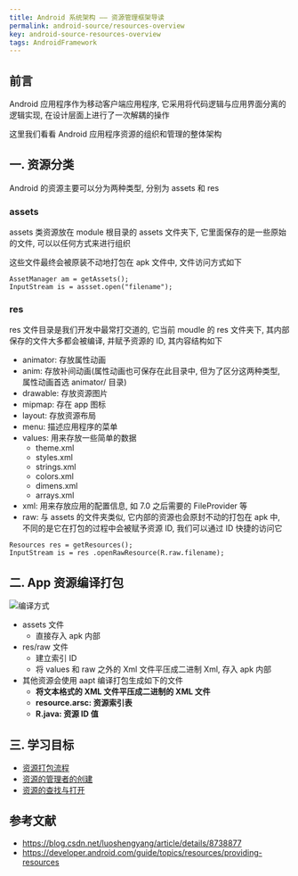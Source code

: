 ```yaml
---
title: Android 系统架构 —— 资源管理框架导读
permalink: android-source/resources-overview
key: android-source-resources-overview
tags: AndroidFramework
---
```


## 前言
Android 应用程序作为移动客户端应用程序, 它采用将代码逻辑与应用界面分离的逻辑实现, 在设计层面上进行了一次解耦的操作

这里我们看看 Android 应用程序资源的组织和管理的整体架构

<!--more-->

## 一. 资源分类
Android 的资源主要可以分为两种类型, 分别为 assets 和 res

### assets
assets 类资源放在 module 根目录的 assets 文件夹下, 它里面保存的是一些原始的文件, 可以以任何方式来进行组织

这些文件最终会被原装不动地打包在 apk 文件中, 文件访问方式如下
```
AssetManager am = getAssets();  
InputStream is = assset.open("filename");
```

### res
res 文件目录是我们开发中最常打交道的, 它当前 moudle 的 res 文件夹下, 其内部保存的文件大多都会被编译, 并赋予资源的 ID, 其内容结构如下
- animator: 存放属性动画
- anim: 存放补间动画(属性动画也可保存在此目录中, 但为了区分这两种类型, 属性动画首选 animator/ 目录)
- drawable: 存放资源图片
- mipmap: 存在 app 图标
- layout: 存放资源布局
- menu: 描述应用程序的菜单
- values: 用来存放一些简单的数据
  - theme.xml
  - styles.xml
  - strings.xml
  - colors.xml
  - dimens.xml
  - arrays.xml
- xml: 用来存放应用的配置信息, 如 7.0 之后需要的 FileProvider 等
- raw: 与 assets 的文件夹类似, 它内部的资源也会原封不动的打包在 apk 中, 不同的是它在打包的过程中会被赋予资源 ID, 我们可以通过 ID 快捷的访问它
```
Resources res = getResources();
InputStream is = res .openRawResource(R.raw.filename);
```

## 二. App 资源编译打包
![编译方式](https://i.loli.net/2019/12/01/tWCwNDVe3dAg6ZY.png)

- assets 文件
  - 直接存入 apk 内部
- res/raw 文件
  - 建立索引 ID 
  - 将 values 和 raw 之外的 Xml 文件平压成二进制 Xml, 存入 apk 内部
- 其他资源会使用 aapt 编译打包生成如下的文件
  - **将文本格式的 XML 文件平压成二进制的 XML 文件**
  - **resource.arsc: 资源索引表**
  - **R.java: 资源 ID 值**

## 三. 学习目标
- [资源打包流程](https://sharrychoo.github.io/blog/android-source/resources-package.md)
- [资源的管理者的创建](https://sharrychoo.github.io/blog/android-source/resources-manager.md)
- [资源的查找与打开](https://sharrychoo.github.io/blog/android-source/resources-find-and-open.md)

## 参考文献
- https://blog.csdn.net/luoshengyang/article/details/8738877
- https://developer.android.com/guide/topics/resources/providing-resources